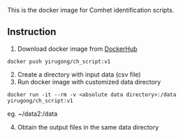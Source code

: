 This is the docker image for Comhet identification scripts.

## Instruction
1. Download docker image from [DockerHub](https://hub.docker.com/repository/docker/yirugong/ch_script)
```{bash}
docker push yirugong/ch_script:v1
```
2. Create a directory with input data (csv file)
3. Run docker image with customized data directory
```{bash}
docker run -it --rm -v <absolute data directory>:/data yirugong/ch_script:v1
```
eg. ~/data2:/data

4. Obtain the output files in the same data directory
